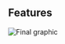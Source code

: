 ## Features
![Final graphic](https://github.com/dirigiblelabs/curriculum/blob/master/SimeonGeorgiev/DocumentationTask/Documentation/graphicFinal.PNG)
